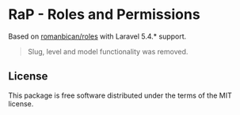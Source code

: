# RaP - Roles and Permissions

Based on [romanbican/roles](https://github.com/romanbican/roles) with Laravel 5.4.* support.

> Slug, level and model functionality was removed.

## License

This package is free software distributed under the terms of the MIT license.
